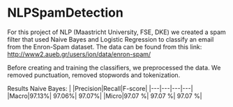 # NLPSpamDetection

For this project of NLP (Maastricht University, FSE, DKE) we created a spam filter that used Naive Bayes and Logistic Regression to classify an email from the Enron-Spam dataset. The data can be found from this link: http://www2.aueb.gr/users/ion/data/enron-spam/

Before creating and training the classifiers, we preprocessed the data. We removed punctuation, removed stopwords and tokenization. 




Results Naive Bayes:
|       |Precision|Recall|F-score|
|---|---|---|---|
|Macro|97.13%| 97.06%| 97.07%|
|Micro|97.07 %| 97.07 %| 97.07 %|
